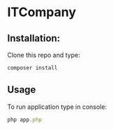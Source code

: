 # ITCompany

## Installation:
Clone this repo and type:
```js
composer install
```
## Usage
To run application type in console:
```js
php app.php
```
